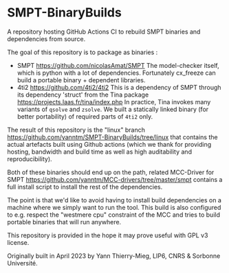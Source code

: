 # SMPT-BinaryBuilds

A repository hosting GitHub Actions CI to rebuild SMPT binaries and dependencies from source.

The goal of this repository is to package as binaries :
* SMPT https://github.com/nicolasAmat/SMPT The model-checker itself, which is python with a lot of dependencies. Fortunately cx_freeze can build a portable binary + dependent libraries.
* 4ti2 https://github.com/4ti2/4ti2 This is a dependency of SMPT through its dependency 'struct' from the Tina package https://projects.laas.fr/tina/index.php In practice, Tina invokes many variants of `qsolve` and `zsolve`. We built a statically linked binary (for better portability) of required parts of `4ti2` only.

The result of this repository is the "linux" branch https://github.com/yanntm/SMPT-BinaryBuilds/tree/linux that contains the actual artefacts built using Github actions (which we thank for providing hosting, bandwidth and build time as well as high auditability and reproducibility).

Both of these binaries should end up on the path, related MCC-Driver for SMPT https://github.com/yanntm/MCC-drivers/tree/master/smpt contains a full install script to install the rest of the dependencies.

The point is that we'd like to avoid having to install build dependencies on a machine where we simply want to run the tool.
This build is also configured to e.g. respect the "westmere cpu" constraint of the MCC and tries to build portable binaries that will run anywhere.

This repository is provided in the hope it may prove useful with GPL v3 license.

Originally built in April 2023 by Yann Thierry-Mieg, LIP6, CNRS & Sorbonne Université.



